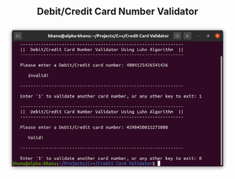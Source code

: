 <h2 align="center">
  Debit/Credit Card Number Validator
</h2>

<div align="center">
  <img alt="Demo" src="./demo.png" />
</div>
